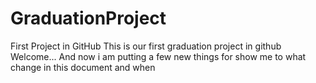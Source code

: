# GraduationProject
First Project in GitHub
This is our first graduation project in github
Welcome...
And now i am putting a few new things for show me to what change in this document and when
